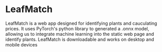 # LeafMatch

LeafMatch is a web app designed for identifying plants and cauculating prices. It uses PyTorch's python library to generated a .onnx model, allowing us to integrate machine learning into the static web page and identify plants. LeafMatch is downloadable and works on desktop and mobile devices
